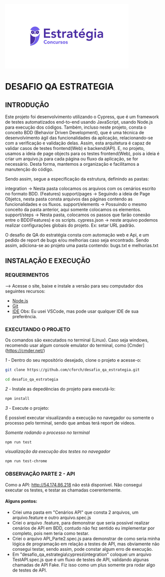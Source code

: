 ![picture alt](./imagens/estrategia-concursos.png "Estratégia Logo")

# DESAFIO QA ESTRATEGIA

## INTRODUÇÃO

Este projeto foi desenvolvimento utilizando o Cypress, que é um framework de testes automatizados end-to-end usando JavaScript, usando Node.js para execução dos códigos.
Também, incluso neste projeto, consta o conceito BDD (Behavior Driven Development), que é uma técnica de desenvolvimento ágil das funcionalidades da aplicação, relacionando-se com a verificação e validação delas.
Assim, esta arquitetura é capaz de validar casos de testes frontend(Web) e backend(API).
E, no projeto, usamos a ideia de page objects para os testes frontend(Web), pois a ideia é criar um arquivo.js para cada página ou fluxo da aplicação, se for necessário.
Desta forma, mantemos a organização e facilitamos a manutenção do código.

Sendo assim, segue a especificação da estrutura, definindo as pastas:

integration -> Nesta pasta colocamos os arquivos com os cenários escrito no formato BDD. (Features)
support/pages -> Seguindo a ideia de Page Objetcs, nesta pasta consta arquivos das páginas contendo as funcionalidades e os fluxos.
support/elements -> Possuindo o mesmo conceito da pasta anterior, aqui somente colocamos os elementos.
support/steps -> Nesta pasta, colocamos os passos que farão conexão entre o BDD(Features) e os scripts.
cypress.json -> neste arquivo podemos realizar configurações globais do projeto. Ex: setar URL padrão.

O desafio de QA do estratégia consta com automação web e Api, e um pedido de report de bugs e/ou melhorias caso seja encontrado.
Sendo assim, adiciona-se ao projeto uma pasta contendo: bugs.txt e melhorias.txt

## INSTALAÇÃO E EXECUÇÃO

### REQUERIMENTOS

--> Acesse o site, baixe e instale a versão para seu computador dos seguintes recursos:
- [Node.js](https://nodejs.org/en/download/)  
- [Git](https://git-scm.com/download/) 
- [IDE](https://code.visualstudio.com/) Obs: Eu usei VSCode, mas pode usar qualquer IDE de sua preferência.

### EXECUTANDO O PROJETO

Os comandos são executados no terminal (Linux).
Caso seja windows, recomendo usar algum console emulator do terminal, como [Cmder] (https://cmder.net/)

*1* - Dentro do seu repositório desejado, clone o projeto e acesse-o:

```sh 
git clone https://github.com/cforch/desafio_qa_estrategia.git 
``` 
```sh
cd desafio_qa_estrategia
```

*2* - Instale as depedências do projeto para executá-lo:

```sh
npm install
```

*3* - Execute o projeto:

É possivel executar visualizando a execução no navegador ou somente o processo pelo terminal, sendo que ambas terá report de videos.

*Somente rodando o processo no terminal*
```sh
npm run test
```

*visualização da execução dos testes no navegador*
```sh
npm run test-chrome
```
### OBSERVAÇÃO PARTE 2 - API

Como a API: http://54.174.86.218 não está disponivel. Não consegui executar os testes, e testar as chamadas coerentemente.
#### Alguns pontos:
- Criei uma pasta em "Cenários API" que consta 2 arquivos, um arquivo.feature e outro arquivo.spec.js
- Criei o arquivo .feature, para demonstrar que seria possivel realizar cenários de API em BDD, contudo não fez sentido eu implementar por completo, pois nem teria como testar.
- Criei o arquivo API_Parte2.spec.js para demonstrar de como seria minha lógica de programação em relação a testes de API, mas obviamente não consegui testar, sendo assim, pode constar algum erro de execução. 
- Em "desafio_qa_estrategia\cypress\integration" coloquei um arquivo TestAPI.spec.js que é um fluxo de testes de API, validando algunas chamadas de API Fake. Fiz isso como um plus somente pra rodar algo de testes de API.
